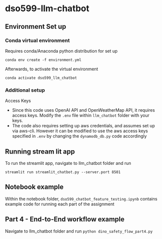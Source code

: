 # dso599-llm-chatbot

## Environment Set up

### Conda virtual environment
Requires conda/Anaconda python distribution for set up
```
conda env create -f environment.yml
```

Afterwards, to activate the virtual environment
```
conda activate dso599_llm_chatbot
```

### Additional setup
Access Keys
* Since this code uses OpenAI API and OpenWeatherMap API, it requires access keys. Modify the `.env` file within `llm_chatbot` folder with your keys.
* The code also requires setting up aws credentials, and assumes set up via aws-cli. However it can be modified to use the aws access keys specified in `.env` by changing the `dynamodb_db.py` code accordingly

## Running stream lit app
To run the streamlit app, navigate to llm_chatbot folder and run
```
streamlit run streamlit_chatbot.py --server.port 8501
```

## Notebook example
Within the notebook folder, `dso599_chatbot_feature_testing.ipynb` contains example code for running each part of the assignment

## Part 4 - End-to-End workflow example
Navigate to llm_chatbot folder and run `python dino_safety_flow_part4.py`
